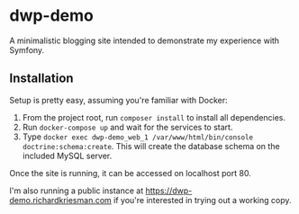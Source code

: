# dwp-demo

A minimalistic blogging site intended to demonstrate my experience with Symfony.

## Installation

Setup is pretty easy, assuming you're familiar with Docker:
1. From the project root, run `composer install` to install all dependencies.
2. Run `docker-compose up` and wait for the services to start.
3. Type `docker exec dwp-demo_web_1 /var/www/html/bin/console doctrine:schema:create`. 
   This will create the database schema on the included MySQL server.

Once the site is running, it can be accessed on localhost port 80.

I'm also running a public instance at https://dwp-demo.richardkriesman.com if you're interested in trying out a
working copy.
